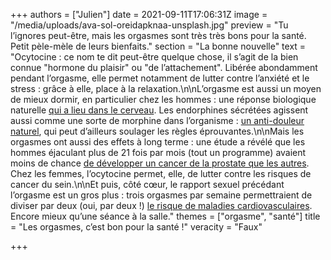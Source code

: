+++
authors = ["Julien"]
date = 2021-09-11T17:06:31Z
image = "/media/uploads/ava-sol-oreidapknaa-unsplash.jpg"
preview = "Tu l’ignores peut-être, mais les orgasmes sont très très bons pour la santé. Petit pèle-mèle de leurs bienfaits."
section = "La bonne nouvelle"
text = "Ocytocine&nbsp;: ce nom te dit peut-être quelque chose, il s’agit de la bien connue \"hormone du plaisir\" ou \"de l’attachement\". Libérée abondamment pendant l’orgasme, elle permet notamment de lutter contre l’anxiété et le stress&nbsp;: grâce à elle, place à la relaxation.\n\nL’orgasme est aussi un moyen de mieux dormir, en particulier chez les hommes&nbsp;: une réponse biologique naturelle [qui a lieu dans le cerveau](https://www.cosmopolitan.fr/,pourquoi-les-hommes-s-endorment-ils-apres-le-sexe,2510864,1769323.asp). Les endorphines sécrétées agissent aussi comme une sorte de morphine dans l’organisme&nbsp;: [un anti-douleur naturel](https://madame.lefigaro.fr/bien-etre/vous-sous-estimez-probablement-les-pouvoirs-de-lorgasme-bienfaits-sante-livre-alain-heril-240720-181850), qui peut d’ailleurs soulager les règles éprouvantes.\n\nMais les orgasmes ont aussi des effets à long terme&nbsp;: une étude a révélé que les hommes éjaculant plus de 21 fois par mois (tout un programme) avaient moins de chance [de développer un cancer de la prostate que les autres](https://www.prnewswire.com/news-releases/new-study-one-orgasm-a-day-could-reduce-prostate-cancer-risk-300197464.html). Chez les femmes, l’ocytocine permet, elle, de lutter contre les risques de cancer du sein.\n\nEt puis, côté cœur, le rapport sexuel précédant l’orgasme est un gros plus&nbsp;: trois orgasmes par semaine permettraient de diviser par deux (oui, par deux&nbsp;!) [le risque de maladies cardiovasculaires](https://www.20minutes.fr/societe/1266003-20131220-20131220-pourquoi-orgasme-bon-sante). Encore mieux qu’une séance à la salle."
themes = ["orgasme", "santé"]
title = "Les orgasmes, c’est bon pour la santé&nbsp;!"
veracity = "Faux"

+++
